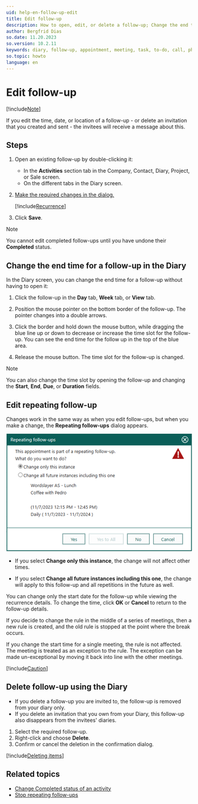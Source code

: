 ```yaml
---
uid: help-en-follow-up-edit
title: Edit follow-up
description: How to open, edit, or delete a follow-up; Change the end time for a follow-up in the Diary; Edit or delete invitation; Edit repeating follow-up
author: Bergfrid Dias
so.date: 11.20.2023
so.version: 10.2.11
keywords: diary, follow-up, appointment, meeting, task, to-do, call, phone, invitation
so.topic: howto
language: en
---
```


# Edit follow-up

[!include[Note](includes/note-edit-followup.md)]

If you edit the time, date, or location of a follow-up - or delete an invitation that you created and sent - the invitees will receive a message about this.

## Steps

1. Open an existing follow-up by double-clicking it:

    * In the **Activities** section tab in the Company, Contact, Diary, Project, or Sale screen.
    * On the different tabs in the Diary screen.

2. [Make the required changes in the dialog.][3]

    [!include[Recurrence](includes/note-repetition.md)]

3. Click **Save**.

> [!NOTE]
> You cannot edit completed follow-ups until you have undone their **Completed** status.

## <a id="change-end" />Change the end time for a follow-up in the Diary

In the Diary screen, you can change the end time for a follow-up without having to open it:

1. Click the follow-up in the **Day** tab, **Week** tab, or **View** tab.

2. Position the mouse pointer on the bottom border of the follow-up. The pointer changes into a double arrows.

3. Click the border and hold down the mouse button, while dragging the blue line up or down to decrease or increase the time slot for the follow-up. You can see the end time for the follow up in the top of the blue area.

4. Release the mouse button. The time slot for the follow-up is changed.

> [!NOTE]
> You can also change the time slot by opening the follow-up and changing the **Start**, **End**, **Due**, or **Duration** fields.

## <a id="repeat" />Edit repeating follow-up

Changes work in the same way as when you edit follow-ups, but when you make a change, the **Repeating follow-ups** dialog appears.

![Repeating follow-up dialog -screenshot][img1]

* If you select **Change only this instance**, the change will not affect other times.

* If you select **Change all future instances including this one**, the change will apply to this follow-up and all repetitions in the future as well.

You can change only the start date for the follow-up while viewing the recurrence details. To change the time, click **OK** or **Cancel** to return to the follow-up details.

If you decide to change the rule in the middle of a series of meetings, then a new rule is created, and the old rule is stopped at the point where the break occurs.

If you change the start time for a single meeting, the rule is not affected. The meeting is treated as an exception to the rule. The exception can be made un-exceptional by moving it back into line with the other meetings.

[!include[Caution](includes/caution-do-not-change-recurring-date.md)]

## <a id="delete" />Delete follow-up using the Diary

* If you delete a follow-up you are invited to, the follow-up is removed from your diary only.
* If you delete an invitation that you own from your Diary, this follow-up also disappears from the invitees' diaries.

1. Select the required follow-up.
2. Right-click and choose **Delete**.
3. Confirm or cancel the deletion in the confirmation dialog.

[!include[Deleting items](../../learn/includes/tip-deletion.md)]

## Related topics

* [Change Completed status of an activity][2]
* [Stop repeating follow-ups][5]

<!-- Referenced links -->
[2]: change-completed-status.md
[3]: create-follow-up.md#fields
[5]: recurrence/stop.md

<!-- Referenced images -->
[img1]: ../../../media/loc/en/diary/change-repeating-fo.png
